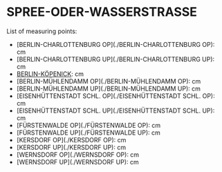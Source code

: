 # SPREE-ODER-WASSERSTRASSE

List of measuring points:

* [BERLIN-CHARLOTTENBURG OP](./BERLIN-CHARLOTTENBURG OP): <Value topic="rivers/pegel-online/SOW/BERLIN-CHARLOTTENBURG-OP/measurementValue"/> cm
* [BERLIN-CHARLOTTENBURG UP](./BERLIN-CHARLOTTENBURG UP): <Value topic="rivers/pegel-online/SOW/BERLIN-CHARLOTTENBURG-UP/measurementValue"/> cm
* [BERLIN-KÖPENICK](./BERLIN-KÖPENICK): <Value topic="rivers/pegel-online/SOW/BERLIN-KOEPENICK/measurementValue"/> cm
* [BERLIN-MÜHLENDAMM OP](./BERLIN-MÜHLENDAMM OP): <Value topic="rivers/pegel-online/SOW/BERLIN-MUEHLENDAMM-OP/measurementValue"/> cm
* [BERLIN-MÜHLENDAMM UP](./BERLIN-MÜHLENDAMM UP): <Value topic="rivers/pegel-online/SOW/BERLIN-MUEHLENDAMM-UP/measurementValue"/> cm
* [EISENHÜTTENSTADT SCHL. OP](./EISENHÜTTENSTADT SCHL. OP): <Value topic="rivers/pegel-online/SOW/EISENHUETTENSTADT-SCHL.-OP/measurementValue"/> cm
* [EISENHÜTTENSTADT SCHL. UP](./EISENHÜTTENSTADT SCHL. UP): <Value topic="rivers/pegel-online/SOW/EISENHUETTENSTADT-SCHL.-UP/measurementValue"/> cm
* [FÜRSTENWALDE OP](./FÜRSTENWALDE OP): <Value topic="rivers/pegel-online/SOW/FUERSTENWALDE-OP/measurementValue"/> cm
* [FÜRSTENWALDE UP](./FÜRSTENWALDE UP): <Value topic="rivers/pegel-online/SOW/FUERSTENWALDE-UP/measurementValue"/> cm
* [KERSDORF OP](./KERSDORF OP): <Value topic="rivers/pegel-online/SOW/KERSDORF-OP/measurementValue"/> cm
* [KERSDORF UP](./KERSDORF UP): <Value topic="rivers/pegel-online/SOW/KERSDORF-UP/measurementValue"/> cm
* [WERNSDORF OP](./WERNSDORF OP): <Value topic="rivers/pegel-online/SOW/WERNSDORF-OP/measurementValue"/> cm
* [WERNSDORF UP](./WERNSDORF UP): <Value topic="rivers/pegel-online/SOW/WERNSDORF-UP/measurementValue"/> cm
